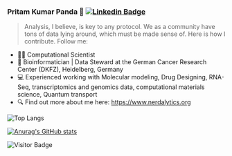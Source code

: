 ### Pritam Kumar Panda 🐼 [![Linkedin Badge](https://img.shields.io/badge/-blue?style=flat-square&logo=Linkedin&logoColor=white&link=https://www.linkedin.com/in/pritam-kumar-panda/)](https://www.linkedin.com/in/pritam-kumar-panda/)

> Analysis, I believe, is key to any protocol. We as a community have tons of data lying around, which must be made sense of. Here is how I contribute. Follow me: 



- 👨‍🔬 Computational Scientist
- 🔭 Bioinformatician | Data Steward at the German Cancer Research Center (DKFZ), Heidelberg, Germany
- 💻 Experienced working with Molecular modeling, Drug Designing, RNA-Seq, transcriptomics and genomics data, computational materials science, Quantum transport
- 🔍 Find out more about me here: https://www.nerdalytics.org


![Top Langs](https://github-readme-stats.vercel.app/api/top-langs/?username=pritampanda15&hide=TeX&layout=compact)

[![Anurag's GitHub stats](https://github-readme-stats.vercel.app/api?username=pritampanda15)](https://github.com/anuraghazra/github-readme-stats)

![Visitor Badge](https://visitor-badge.laobi.icu/badge?page_id=pritampanda15)


